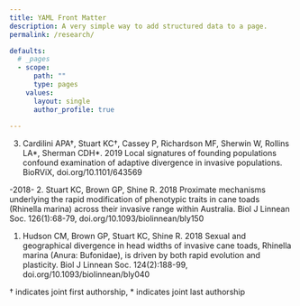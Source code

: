 ```yaml
---
title: YAML Front Matter
description: A very simple way to add structured data to a page.
permalink: /research/

defaults:
  # _pages
  - scope:
      path: ""
      type: pages
    values:
      layout: single
      author_profile: true
      
---
```

3. Cardilini APA†, Stuart KC†, Cassey P, Richardson MF, Sherwin W, Rollins LA*, Sherman CDH*. 2019 Local signatures of founding populations confound examination of adaptive divergence in invasive populations. BioRViX, doi.org/10.1101/643569

-2018-
2. Stuart KC, Brown GP, Shine R. 2018 Proximate mechanisms underlying the rapid modification of phenotypic traits in cane toads (Rhinella marina) across their invasive range within Australia. Biol J Linnean Soc. 126(1):68-79, doi.org/10.1093/biolinnean/bly150

1. Hudson CM, Brown GP, Stuart KC, Shine R. 2018 Sexual and geographical divergence in head widths of invasive cane toads, Rhinella marina (Anura: Bufonidae), is driven by both rapid evolution and plasticity. Biol J Linnean Soc. 124(2):188-99, doi.org/10.1093/biolinnean/bly040


† indicates joint first authorship, * indicates joint last authorship
